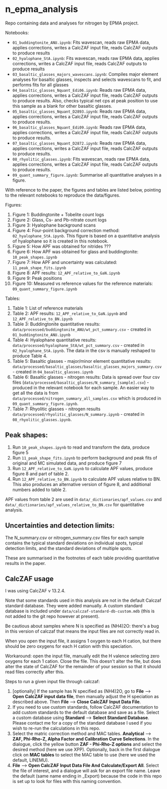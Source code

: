 # n_epma_analysis

Repo containing data and analyses for nitrogen by EPMA project.

Notebooks:

- `01_buddingtonite_ANU.ipynb`: Fits wavescan, reads raw EPMA data, applies corrections, writes a CalcZAF input file, reads CalcZAF outputs to produce results
- `02_hyalophane_StA.ipynb`: Fits wavescan, reads raw EPMA data, applies corrections, writes a CalcZAF input file, reads CalcZAF outputs to produce results
- `03_basaltic_glasses_majors_wavescans.ipynb`: Compiles major element analyses for basaltic glasses, inspects and selects wavescans to fit, and performs fits for all glasses
- `04_basaltic_glasses_Nquant_Edi06.ipynb`: Reads raw EPMA data, applies corrections, writes a CalcZAF input file, reads CalcZAF outputs to produce results. Also, checks typical net cps at peak position to use this sample as a blank for other basaltic glasses.
- `05_basaltic_glasses_Nquant_D2893.ipynb`: Reads raw EPMA data, applies corrections, writes a CalcZAF input file, reads CalcZAF outputs to produce results.
- `06_basaltic_glasses_Nquant_Edi09.ipynb`: Reads raw EPMA data, applies corrections, writes a CalcZAF input file, reads CalcZAF outputs to produce results.
- `07_basaltic_glasses_Nquant_D2872.ipynb`: Reads raw EPMA data, applies corrections, writes a CalcZAF input file, reads CalcZAF outputs to produce results.
- `08_rhyolitic_glasses.ipynb`: Fits wavescan, reads raw EPMA data, applies corrections, writes a CalcZAF input file, reads CalcZAF outputs to produce results.
- `09_quant_summary_figure.ipynb`: Summarise all quantitative analyses in a figure.


With reference to the paper, the figures and tables are listed below, pointing to the relevant notebooks to reproduce the data/figures.

Figures:

1. Figure 1: Buddingtonite + Tobelite count logs
2. Figure 2: Glass, Cs- and Pb-nitrate count logs
3. Figure 3: Hyalophane background scans
4. Figure 4: Four-point background correction method: `02_hyalophane_StA.ipynb`. This figure is based on a quantitative analysis of hyalophane so it is created in this notebook.
5. Figure 5: How APF was obtained for nitrides ???
6. Figure 6: How APF was obtained for glass and buddingtonite: `10_peak_shapes.ipynb`
7. Figure 7: How APF and uncertainty was calculated: `11_peak_shape_fits.ipynb`
8. Figure 8: APF results: `12_APF_relative_to_GaN.ipynb`
9. Figure 9: Peak positions
10. Figure 10: Measured vs reference values for the reference materials: `09_quant_summary_figure.ipynb`

Tables:

1. Table 1: List of reference materials
2. Table 2: APF results: `12_APF_relative_to_GaN.ipynb` and `12_APF_relative_to_BN.ipynb` 
3. Table 3: Buddingtonite quantitative results: `data/processed/buddingtonite_ANU/wt_pct_summary.csv` - created in `01_buddingtonite_ANU.ipynb`
4. Table 4: Hyalophane quantitative results: `data/processed/hyalophane_StA/wt_pct_summary.csv` - created in `02_hyalophane_StA.ipynb`. The data in the csv is manually reshaped to produce Table 4.
5. Table 5: Basaltic glasses - major/minor element quantitative results: `data/processed/basaltic_glasses/basaltic_glasses_majors_summary.csv` - created in `04_basaltic_glasses.ipynb`
6. Table 6: Basaltic glasses - nitrogen results: Data is spread over four csv files (`data/processed/basaltic_glasses/N_summary_[sample].csv`) - produced in the relevant notebook for each sample. An easier way to get all the data is from `data/processed/nitrogen_summary_all_samples.csv` which is produced in `09_quant_summary_figure.ipynb`.
7. Table 7: Rhyolitic glasses - nitrogen results `data/processed/rhyolitic_glasses/N_summary.ipynb` - created in `08_rhyolitic_glasses.ipynb`.



## Peak shapes:

1. Run `10_peak_shapes.ipynb` to read and transform the data, produce figure 5
2. Run `11_peak_shape_fits.ipynb` to perform background and peak fits of original and MC simulated data, and produce figure 7
3. Run `12_APF_relative_to_GaN.ipynb` to calculate APF values, produce figure 8 and part of table 2.
4. Run `12_APF_relative_to_BN.ipynb` to calculate APF values relative to BN. This also produces an alternative version of figure 8, and additional numbers added to table 2.

APF values from table 2 are used in `data/_dictionaries/apf_values.csv` and `data/_dictionaries/apf_values_relative_to_BN.csv` for quantitative analysis.

## Uncertainties and detection limits:

The N_summary.csv or nitrogen_summary.csv files for each sample contains the typical standard deviations on individual spots, typical detection limits, and the standard deviations of multiple spots.

These are summarised in the footnotes of each table providing quantitative results in the paper.



## CalcZAF usage

I was using CalcZAF v 13.2.4.

Note that some standards used in this analysis are not in the default Calczaf standard database. They were added manually. A custom standard database is included under `data/calczaf-standard-db-custom.mdb` (this is not added to the git repo however at present).

Be cautious about samples where N is specified as (NH4)2O: there's a bug in this version
of calczaf that means the input files are not correctly read in.

When you open the input file, it assigns 1 oxygen to each H cation, but there should be
zero oxygens for each H cation with this speciation.

Workaround: open the input file, manually edit the H valence selecting zero oxygens for each 1 cation. Close the file. This doesn't alter the file, but does alter the state
of CalcZAF for the remainder of your session so that it should read files correctly after this.

Steps to run a given input file through calczaf:

1. [optionally] If the sample has N specified as (NH4)2O, go to **File** --> **Open CalcZAF input data file**, then manually adjust the H speciation as described above. Then **File** --> **Close CalcZAF Input Data File**.
2. If you need to use custom standards, follow CalcZAF documentation to add custom standards to the default database and save as a file. Select a custom database using **Standard** --> **Select Standard Database**. Please contact me for a copy of the standard database I used if you wish to re-run the calculations in this repo.
3. Select the matric correction method and MAC tables. **Analytical** --> **ZAF, Phi-Rho-Z, Alpha Factor and Calibration Curve Selections**. In the dialogue, click the yellow button **ZAF - Phi-Rho-Z options** and select the desired method (here we use XPP). Optionally, back in the first dialogue click on **MAC tables** to select the MAC table to use (here we used the default, LINEMU).
2. **File** --> **Open CalcZAF Input Data File And Calculate/Export All**. Select the file of interest, and a dialogue will ask for an export file name. Leave the default (same name ending in _Export) because the code in this repo is set up to look for files with this naming convention.

